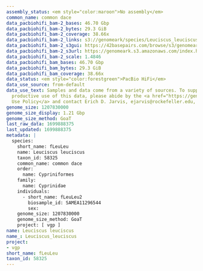 ```yaml
---
assembly_status: <em style="color:maroon">No assembly</em>
common_name: common dace
data_pacbiohifi_bam-2_bases: 46.70 Gbp
data_pacbiohifi_bam-2_bytes: 29.3 GiB
data_pacbiohifi_bam-2_coverage: 38.66x
data_pacbiohifi_bam-2_links: s3://genomeark/species/Leuciscus_leuciscus/fLeuLeu2/genomic_data/pacbio_hifi/<br>
data_pacbiohifi_bam-2_s3gui: https://42basepairs.com/browse/s3/genomeark/species/Leuciscus_leuciscus/fLeuLeu2/genomic_data/pacbio_hifi/
data_pacbiohifi_bam-2_s3url: https://genomeark.s3.amazonaws.com/index.html?prefix=species/Leuciscus_leuciscus/fLeuLeu2/genomic_data/pacbio_hifi/
data_pacbiohifi_bam-2_scale: 1.4846
data_pacbiohifi_bam_bases: 46.70 Gbp
data_pacbiohifi_bam_bytes: 29.3 GiB
data_pacbiohifi_bam_coverage: 38.66x
data_status: <em style="color:forestgreen">PacBio HiFi</em>
data_use_source: from-default
data_use_text: Samples and data come from a variety of sources. To support fair and
  productive use of this data, please abide by the <a href="https://genome10k.soe.ucsc.edu/data-use-policies/">Data
  Use Policy</a> and contact Erich D. Jarvis, ejarvis@rockefeller.edu, with any questions.
genome_size: 1207830000
genome_size_display: 1.21 Gbp
genome_size_method: GoaT
last_raw_data: 1699888375
last_updated: 1699888375
metadata: |
  species:
    short_name: fLeuLeu
    name: Leuciscus leuciscus
    taxon_id: 58325
    common_name: common dace
    order:
      name: Cypriniformes
    family:
      name: Cyprinidae
    individuals:
      - short_name: fLeuLeu2
        biosample_id: SAMEA11296544
        sex:
    genome_size: 1207830000
    genome_size_method: GoaT
    project: [ vgp ]
name: Leuciscus leuciscus
name_: Leuciscus_leuciscus
project:
- vgp
short_name: fLeuLeu
taxon_id: 58325
---
```

